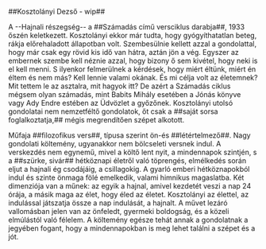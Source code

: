 ##Kosztolányi Dezső - wip##

A --Hajnali részegség-- a ##Számadás című versciklus darabja##, 1933 őszén keletkezett. Kosztolányi ekkor már tudta, hogy gyógyíthatatlan beteg, rákja előrehaladott állapotban volt. Szembesülnie kellett azzal a gondolattal, hogy már csak egy rövid kis idő van hátra, aztán jön a vég.
Egyszer az embernek szembe kell néznie azzal, hogy bizony ő sem kivétel, hogy neki is el kell menni. S ilyenkor felmerülnek a kérdések, hogy miért éltünk, miért én éltem és nem más? Kell lennie valami okának. És mi célja volt az életemnek? Mit tettem le az asztalra, mit hagyok itt?
De azért a Számadás ciklus mégsem olyan számadás, mint Babits Mihály esetében a Jónás könyve vagy Ady Endre estében az Üdvözlet a győzőnek. Kosztolányi utolsó gondolatai nem nemzetféltő gondolatok, őt csak a ##saját sorsa foglalkoztatja,## mégis megrendítően szépet alkotott.

 Műfaja ##filozofikus vers##, típusa szerint ön-és ##létértelmező##. Nagy gondolati költemény, ugyanakkor nem bölcseleti versnek indul.
A verskezdés nem egynemű, mivel a költő lent nyit, a mindennapok szintjén, s a ##szürke, sivár## hétköznapi életről való töprengés, elmélkedés során eljut a hajnali ég csodájáig, a csillagokig. A gyarló emberi hétköznapokból indul és szinte önmaga fölé emelkedik, valami himnikus magaslatba.
Két dimenziója van a műnek: az egyik a hajnal, amivel kezdetét veszi a nap 24 órája, a másik maga az élet, hogy éled az életet. Kosztolányi az élettel, az indulással játszatja össze a nap indulását, a hajnalt.
A művet lezáró vallomásban jelen van az önfeledt, gyermeki boldogság, és a közeli elmúlástól való félelem. A költemény egésze tehát annak a gondolatnak a jegyében fogant, hogy a mindennapokban is meg lehet találni a szépet és a jót. 